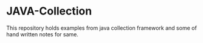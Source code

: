 # JAVA-Collection
This repository holds examples from java collection framework and some of hand written notes for same.
